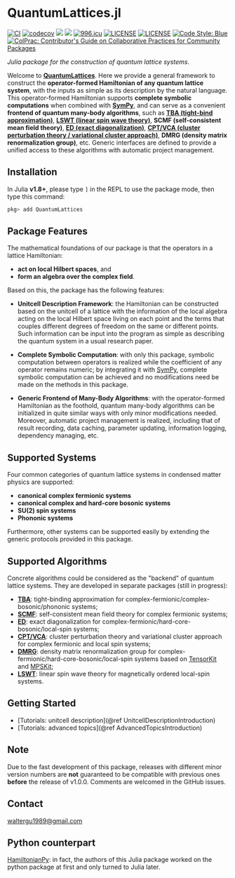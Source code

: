 # QuantumLattices.jl

[![CI](https://github.com/Quantum-Many-Body/QuantumLattices.jl/actions/workflows/CI.yml/badge.svg)](https://github.com/Quantum-Many-Body/QuantumLattices.jl/actions/workflows/CI.yml)
[![codecov](https://codecov.io/gh/Quantum-Many-Body/QuantumLattices.jl/branch/master/graph/badge.svg)](https://codecov.io/gh/Quantum-Many-Body/QuantumLattices.jl)
[![](https://img.shields.io/badge/docs-latest-blue.svg)](https://quantum-many-body.github.io/QuantumLattices.jl/latest/)
[![](https://img.shields.io/badge/docs-stable-blue.svg)](https://quantum-many-body.github.io/QuantumLattices.jl/stable/)
[![996.icu](https://img.shields.io/badge/link-996.icu-red.svg)](https://996.icu)
[![LICENSE](https://img.shields.io/badge/License-Apache%202.0-blue.svg)](https://opensource.org/licenses/Apache-2.0)
[![LICENSE](https://img.shields.io/badge/license-Anti%20996-blue.svg)](https://github.com/996icu/996.ICU/blob/master/LICENSE)
[![Code Style: Blue](https://img.shields.io/badge/code%20style-blue-4495d1.svg)](https://github.com/invenia/BlueStyle)
[![ColPrac: Contributor's Guide on Collaborative Practices for Community Packages](https://img.shields.io/badge/ColPrac-Contributor's%20Guide-blueviolet)](https://github.com/SciML/ColPrac)

*Julia package for the construction of quantum lattice systems.*

Welcome to **[QuantumLattices](https://github.com/Quantum-Many-Body/QuantumLattices.jl)**. Here we provide a general framework to construct the **operator-formed Hamiltonian of any quantum lattice system**, with the inputs as simple as its description by the natural language. This operator-formed Hamiltonian supports **complete symbolic computations** when combined with **[SymPy](https://github.com/JuliaPy/SymPy.jl)**, and can serve as a convenient **frontend of quantum many-body algorithms**, such as **[TBA (tight-bind approximation)](https://github.com/Quantum-Many-Body/TightBindingApproximation.jl)**, **[LSWT (linear spin wave theory)](https://github.com/Quantum-Many-Body/SpinWaveTheory.jl)**, **SCMF (self-consistent mean field theory)**, **[ED (exact diagonalization)](https://github.com/Quantum-Many-Body/ExactDiagonalization.jl)**, **[CPT/VCA (cluster perturbation theory / variational cluster approach)](https://github.com/Quantum-Many-Body/QuantumClusterTheories.jl)**, **DMRG (density matrix renormalization group)**, etc. Generic interfaces are defined to provide a unified access to these algorithms with automatic project management.

## Installation

In Julia **v1.8+**, please type `]` in the REPL to use the package mode, then type this command:

```julia
pkg> add QuantumLattices
```

## Package Features

The mathematical foundations of our package is that the operators in a lattice Hamiltonian:
* **act on local Hilbert spaces**, and
* **form an algebra over the complex field**.

Based on this, the package has the following features:
* **Unitcell Description Framework**: the Hamiltonian can be constructed based on the unitcell of a lattice with the information of the local algebra acting on the local Hilbert space living on each point and the terms that couples different degrees of freedom on the same or different points. Such information can be input into the program as simple as describing the quantum system in a usual research paper.

* **Complete Symbolic Computation**: with only this package, symbolic computation between operators is realized while the coefficient of any operator remains numeric; by integrating it with [SymPy](https://github.com/JuliaPy/SymPy.jl), complete symbolic computation can be achieved and no modifications need be made on the methods in this package.

* **Generic Frontend of Many-Body Algorithms**: with the operator-formed Hamiltonian as the foothold, quantum many-body algorithms can be initialized in quite similar ways with only minor modifications needed. Moreover, automatic project management is realized, including that of result recording, data caching, parameter updating, information logging, dependency managing, etc.

## Supported Systems

Four common categories of quantum lattice systems in condensed matter physics are supported:
* **canonical complex fermionic systems**
* **canonical complex and hard-core bosonic systems**
* **SU(2) spin systems**
* **Phononic systems**

Furthermore, other systems can be supported easily by extending the generic protocols provided in this package.

## Supported Algorithms

Concrete algorithms could be considered as the "backend" of quantum lattice systems. They are developed in separate packages (still in progress):
* **[TBA](https://github.com/Quantum-Many-Body/TightBindingApproximation.jl)**: tight-binding approximation for complex-fermionic/complex-bosonic/phononic systems;
* **[SCMF](https://github.com/Quantum-Many-Body/MeanFieldTheory.jl)**: self-consistent mean field theory for complex fermionic systems;
* **[ED](https://github.com/Quantum-Many-Body/ExactDiagonalization.jl)**: exact diagonalization for complex-fermionic/hard-core-bosonic/local-spin systems;
* **[CPT/VCA](https://github.com/Quantum-Many-Body/QuantumClusterTheories.jl)**: cluster perturbation theory and variational cluster approach for complex fermionic and local spin systems;
* **[DMRG](https://github.com/ZongYongyue/DynamicalCorrelators.jl)**: density matrix renormalization group for complex-fermionic/hard-core-bosonic/local-spin systems based on [TensorKit](https://github.com/Jutho/TensorKit.jl) and [MPSKit](https://github.com/QuantumKitHub/MPSKit.jl);
* **[LSWT](https://github.com/Quantum-Many-Body/SpinWaveTheory.jl)**: linear spin wave theory for magnetically ordered local-spin systems.

## Getting Started
* [Tutorials: unitcell description](@ref UnitcellDescriptionIntroduction)
* [Tutorials: advanced topics](@ref AdvancedTopicsIntroduction)

## Note

Due to the fast development of this package, releases with different minor version numbers are **not** guaranteed to be compatible with previous ones **before** the release of v1.0.0. Comments are welcomed in the GitHub issues.

## Contact
waltergu1989@gmail.com

## Python counterpart
[HamiltonianPy](https://github.com/waltergu/HamiltonianPy): in fact, the authors of this Julia package worked on the python package at first and only turned to Julia later.